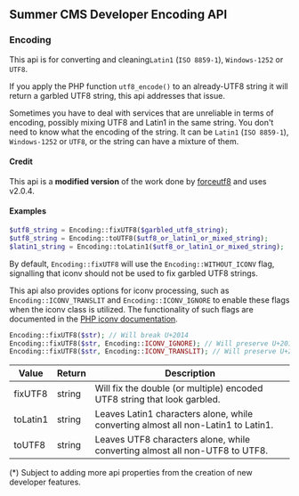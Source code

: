 ## Summer CMS Developer Encoding API

### Encoding

This api is for converting and cleaning`Latin1` (`ISO 8859-1`), `Windows-1252` or `UTF8`.

If you apply the PHP function `utf8_encode()` to an already-UTF8 string it will return a garbled UTF8 string, this api addresses that issue.

Sometimes you have to deal with services that are unreliable in terms of encoding, possibly mixing UTF8 and Latin1 in the same string. You don't need to know what the encoding of the string. It can be `Latin1` (`ISO 8859-1`), `Windows-1252` or `UTF8`, or the string can have a mixture of them. 

#### Credit

This api is a **modified version** of the work done by [forceutf8](https://github.com/neitanod/forceutf8) and uses v2.0.4.

#### Examples

```php
$utf8_string = Encoding::fixUTF8($garbled_utf8_string);
$utf8_string = Encoding::toUTF8($utf8_or_latin1_or_mixed_string);
$latin1_string = Encoding::toLatin1($utf8_or_latin1_or_mixed_string);
```

By default, `Encoding::fixUTF8` will use the `Encoding::WITHOUT_ICONV` flag, signalling that iconv should not be used to fix garbled UTF8 strings.

This api also provides options for iconv processing, such as `Encoding::ICONV_TRANSLIT` and `Encoding::ICONV_IGNORE` to enable these flags when the iconv class is utilized. The functionality of such flags are documented in the [PHP iconv documentation](http://php.net/manual/en/function.iconv.php).

```php
Encoding::fixUTF8($str); // Will break U+2014
Encoding::fixUTF8($str, Encoding::ICONV_IGNORE); // Will preserve U+2014
Encoding::fixUTF8($str, Encoding::ICONV_TRANSLIT); // Will preserve U+2014
```

Value | Return | Description
---|---|---
fixUTF8 | string | Will fix the double (or multiple) encoded UTF8 string that look garbled.
toLatin1 | string | Leaves Latin1 characters alone, while converting almost all non-Latin1 to Latin1.
toUTF8 | string | Leaves UTF8 characters alone, while converting almost all non-UTF8 to UTF8.

(*) Subject to adding more api properties from the creation of new developer features.
